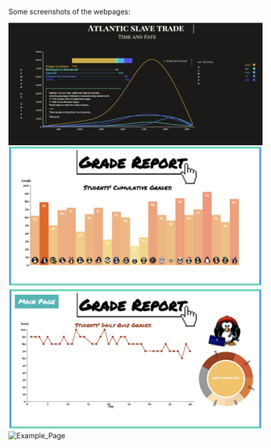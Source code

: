 Some screenshots of the webpages:

![Example_Page](/example_screenshot.png?raw=true "Example_Page")
![Example_Page](/ClassGradeVisualization_v2/example_screenshot1.png?raw=true "Example_Page")
![Example_Page](/ClassGradeVisualization_v2/example_screenshot2.png?raw=true "Example_Page")
![Example_Page](/example_screenshot_2.png?raw=true "Example_Page")

